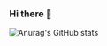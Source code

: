 ### Hi there 👋

![Anurag's GitHub stats](https://github-readme-stats.vercel.app/api?username=vjdato21&show_icons=true&theme=aura_dark)
<!--
**vjdato21/vjdato21** is a ✨ _special_ ✨ repository because its `README.md` (this file) appears on your GitHub profile.

Here are some ideas to get you started:

- 🔭 I’m currently working on ...
- 🌱 I’m currently learning ...
- 👯 I’m looking to collaborate on ...
- 🤔 I’m looking for help with ...
- 💬 Ask me about ...
- 📫 How to reach me: ...
- 😄 Pronouns: ...
- ⚡ Fun fact: ...
-->
